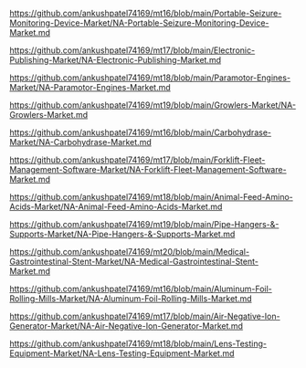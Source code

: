 <p><a href="https://github.com/ankushpatel74169/mt16/blob/main/Portable-Seizure-Monitoring-Device-Market/NA-Portable-Seizure-Monitoring-Device-Market.md">https://github.com/ankushpatel74169/mt16/blob/main/Portable-Seizure-Monitoring-Device-Market/NA-Portable-Seizure-Monitoring-Device-Market.md</a></p><p><a href="https://github.com/ankushpatel74169/mt17/blob/main/Electronic-Publishing-Market/NA-Electronic-Publishing-Market.md">https://github.com/ankushpatel74169/mt17/blob/main/Electronic-Publishing-Market/NA-Electronic-Publishing-Market.md</a></p><p><a href="https://github.com/ankushpatel74169/mt18/blob/main/Paramotor-Engines-Market/NA-Paramotor-Engines-Market.md">https://github.com/ankushpatel74169/mt18/blob/main/Paramotor-Engines-Market/NA-Paramotor-Engines-Market.md</a></p><p><a href="https://github.com/ankushpatel74169/mt19/blob/main/Growlers-Market/NA-Growlers-Market.md">https://github.com/ankushpatel74169/mt19/blob/main/Growlers-Market/NA-Growlers-Market.md</a></p><p><a href="https://github.com/ankushpatel74169/mt16/blob/main/Carbohydrase-Market/NA-Carbohydrase-Market.md">https://github.com/ankushpatel74169/mt16/blob/main/Carbohydrase-Market/NA-Carbohydrase-Market.md</a></p><p><a href="https://github.com/ankushpatel74169/mt17/blob/main/Forklift-Fleet-Management-Software-Market/NA-Forklift-Fleet-Management-Software-Market.md">https://github.com/ankushpatel74169/mt17/blob/main/Forklift-Fleet-Management-Software-Market/NA-Forklift-Fleet-Management-Software-Market.md</a></p><p><a href="https://github.com/ankushpatel74169/mt18/blob/main/Animal-Feed-Amino-Acids-Market/NA-Animal-Feed-Amino-Acids-Market.md">https://github.com/ankushpatel74169/mt18/blob/main/Animal-Feed-Amino-Acids-Market/NA-Animal-Feed-Amino-Acids-Market.md</a></p><p><a href="https://github.com/ankushpatel74169/mt19/blob/main/Pipe-Hangers-&-Supports-Market/NA-Pipe-Hangers-&-Supports-Market.md">https://github.com/ankushpatel74169/mt19/blob/main/Pipe-Hangers-&-Supports-Market/NA-Pipe-Hangers-&-Supports-Market.md</a></p><p><a href="https://github.com/ankushpatel74169/mt20/blob/main/Medical-Gastrointestinal-Stent-Market/NA-Medical-Gastrointestinal-Stent-Market.md">https://github.com/ankushpatel74169/mt20/blob/main/Medical-Gastrointestinal-Stent-Market/NA-Medical-Gastrointestinal-Stent-Market.md</a></p><p><a href="https://github.com/ankushpatel74169/mt16/blob/main/Aluminum-Foil-Rolling-Mills-Market/NA-Aluminum-Foil-Rolling-Mills-Market.md">https://github.com/ankushpatel74169/mt16/blob/main/Aluminum-Foil-Rolling-Mills-Market/NA-Aluminum-Foil-Rolling-Mills-Market.md</a></p><p><a href="https://github.com/ankushpatel74169/mt17/blob/main/Air-Negative-Ion-Generator-Market/NA-Air-Negative-Ion-Generator-Market.md">https://github.com/ankushpatel74169/mt17/blob/main/Air-Negative-Ion-Generator-Market/NA-Air-Negative-Ion-Generator-Market.md</a></p><p><a href="https://github.com/ankushpatel74169/mt18/blob/main/Lens-Testing-Equipment-Market/NA-Lens-Testing-Equipment-Market.md">https://github.com/ankushpatel74169/mt18/blob/main/Lens-Testing-Equipment-Market/NA-Lens-Testing-Equipment-Market.md</a></p>
